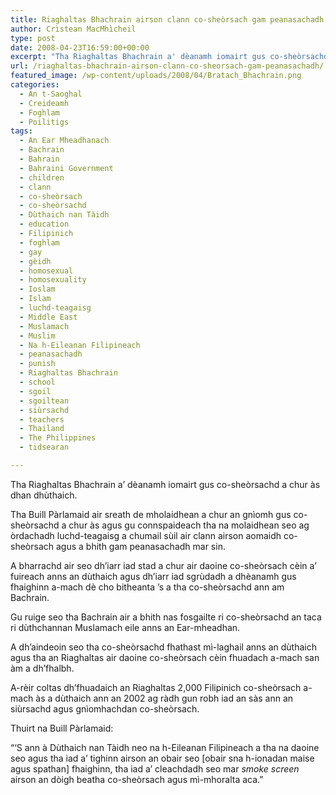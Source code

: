 ```yaml
---
title: Riaghaltas Bhachrain airson clann co-sheòrsach gam peanasachadh
author: Crìstean MacMhìcheil
type: post
date: 2008-04-23T16:59:00+00:00
excerpt: "Tha Riaghaltas Bhachrain a' dèanamh iomairt gus co-sheòrsachd a chur às dhan dhùthaich."
url: /riaghaltas-bhachrain-airson-clann-co-sheorsach-gam-peanasachadh/
featured_image: /wp-content/uploads/2008/04/Bratach_Bhachrain.png
categories:
  - An t-Saoghal
  - Creideamh
  - Foghlam
  - Poilitigs
tags:
  - An Ear Mheadhanach
  - Bachrain
  - Bahrain
  - Bahraini Government
  - children
  - clann
  - co-sheòrsach
  - co-sheòrsachd
  - Dùthaich nan Tàidh
  - education
  - Filipinich
  - foghlam
  - gay
  - gèidh
  - homosexual
  - homosexuality
  - Ioslam
  - Islam
  - luchd-teagaisg
  - Middle East
  - Muslamach
  - Muslim
  - Na h-Eileanan Filipineach
  - peanasachadh
  - punish
  - Riaghaltas Bhachrain
  - school
  - sgoil
  - sgoiltean
  - siùrsachd
  - teachers
  - Thailand
  - The Philippines
  - tidsearan

---
```

Tha Riaghaltas Bhachrain a&#8217; dèanamh iomairt gus co-sheòrsachd a chur às dhan dhùthaich.

Tha Buill Pàrlamaid air sreath de mholaidhean a chur an gnìomh gus co-sheòrsachd a chur às agus gu connspaideach tha na molaidhean seo ag òrdachadh luchd-teagaisg a chumail sùil air clann airson aomaidh co-sheòrsach agus a bhith gam peanasachadh mar sin.

A bharrachd air seo dh&#8217;iarr iad stad a chur air daoine co-sheòrsach cèin a&#8217; fuireach anns an dùthaich agus dh&#8217;iarr iad sgrùdadh a dhèanamh gus fhaighinn a-mach dè cho bitheanta &#8217;s a tha co-sheòrsachd ann am Bachrain.

Gu ruige seo tha Bachrain air a bhith nas fosgailte ri co-sheòrsachd an taca ri dùthchannan Muslamach eile anns an Ear-mheadhan.

A dh&#8217;aindeoin seo tha co-sheòrsachd fhathast mì-laghail anns an dùthaich agus tha an Riaghaltas air daoine co-sheòrsach cèin fhuadach a-mach san àm a dh&#8217;fhalbh.

A-rèir coltas dh&#8217;fhuadaich an Riaghaltas 2,000 Filipinich co-sheòrsach a-mach às a dùthaich ann an 2002 ag ràdh gun robh iad an sàs ann an siùrsachd agus gnìomhachdan co-sheòrsach.

Thuirt na Buill Pàrlamaid:

&#8220;&#8216;S ann à Dùthaich nan Tàidh neo na h-Eileanan Filipineach a tha na daoine seo agus tha iad a&#8217; tighinn airson an obair seo [obair sna h-ionadan maise agus spathan] fhaighinn, tha iad a&#8217; cleachdadh seo mar _smoke screen_ airson an dòigh beatha co-sheòrsach agus mì-mhoralta aca.&#8221;
